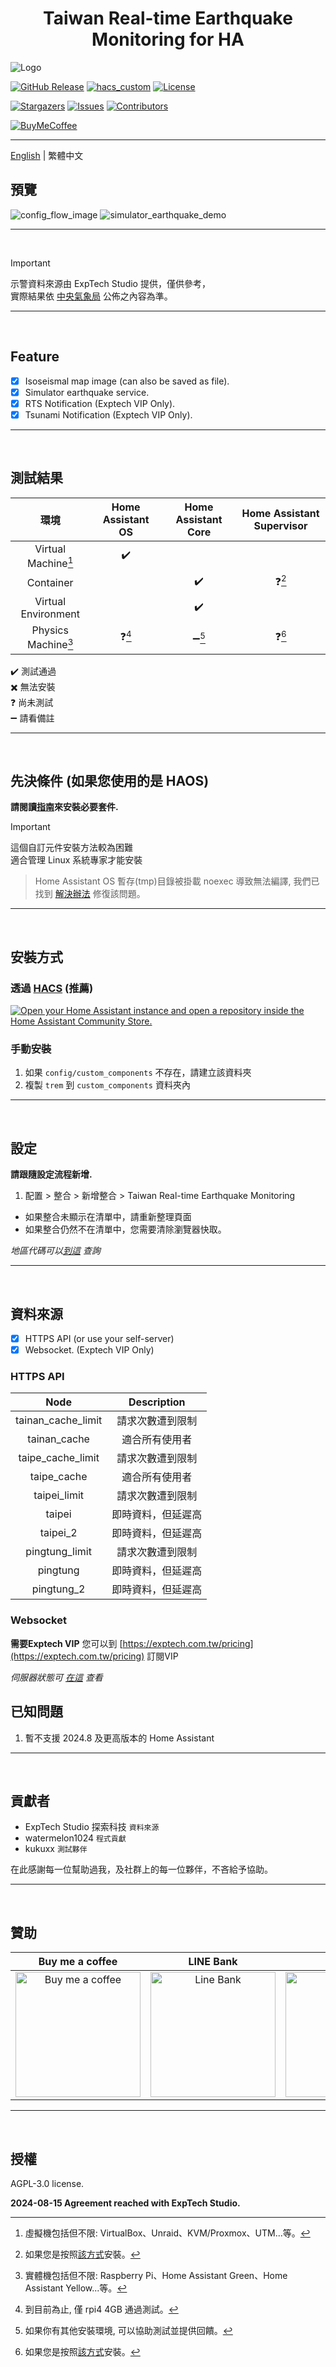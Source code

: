 <h1 align="center">Taiwan Real-time Earthquake Monitoring for HA</h1>

![Logo](https://raw.githubusercontent.com/gaojiafamily/ha-trem/master/docs/media/logo.png)

[![GitHub Release][releases-shield]][releases]
[![hacs_custom][hacs_custom_shield]][hacs_custom]
[![License][license-shield]](LICENSE)

[![Stargazers][stars-shield]][stars-url]
[![Issues][issues-shield]][issues-url]
[![Contributors][contributors-shield]][contributors-url]

[![BuyMeCoffee][buymecoffee-shield]][buymecoffee]

<hr>

[English](README.md) | 繁體中文<br>


## 預覽

![config_flow_image](https://github.com/J1A-T13N/ha-trem/assets/29163857/a6f4cc49-0521-4f27-a894-9fb1273be1cf)
![simulator_earthquake_demo](https://github.com/J1A-T13N/ha-trem/assets/29163857/b62dab7a-2935-4477-8297-f7e275df0a81)

<hr>
<br>


> [!IMPORTANT]
>示警資料來源由 ExpTech Studio 提供，僅供參考，<br>
>實際結果依 [中央氣象局](https://scweb.cwa.gov.tw/en-US) 公佈之內容為準。

<hr>
<br>


## Feature

- [x] Isoseismal map image (can also be saved as file).
- [x] Simulator earthquake service.
- [x] RTS Notification (Exptech VIP Only).
- [x] Tsunami Notification (Exptech VIP Only).

<hr>
<br>


## 測試結果

| 環境 | Home Assistant OS | Home Assistant Core | Home Assistant Supervisor |
| :------------: | :------------: | :------------: | :------------: |
| Virtual Machine[^1] | :heavy_check_mark: |  |  |
| Container |  | :heavy_check_mark: | :question:[^2] |
| Virtual Environment |  | :heavy_check_mark: |  |
| Physics Machine[^3] | :question:[^4] | :heavy_minus_sign:[^5] | :question:[^2] |

:heavy_check_mark: 測試通過<br>
:heavy_multiplication_x: 無法安裝<br>
:question: 尚未測試<br>
:heavy_minus_sign: 請看備註<br>
[^1]: 虛擬機包括但不限: VirtualBox、Unraid、KVM/Proxmox、UTM...等。
[^2]: 如果您是按照[該方式](https://github.com/home-assistant/supervised-installer)安裝。
[^3]: 實體機包括但不限: Raspberry Pi、Home Assistant Green、Home Assistant Yellow...等。
[^4]: 到目前為止, 僅 rpi4 4GB 通過測試。
[^5]: 如果你有其他安裝環境, 可以協助測試並提供回饋。

<hr>
<br>


## 先決條件 (如果您使用的是 HAOS)
**請閱讀[指南](docs/haos_guide.md)來安裝必要套件.**

> [!IMPORTANT]
> 這個自訂元件安裝方法較為困難<br>
> 適合管理 Linux 系統專家才能安裝

> Home Assistant OS 暫存(tmp)目錄被掛載 noexec 導致無法編譯, 我們已找到 [解決辦法](https://github.com/home-assistant/core/issues/118717) 修復該問題。

<hr>
<br>


## 安裝方式

### 透過 [HACS](https://hacs.xyz/) (推薦)
[![Open your Home Assistant instance and open a repository inside the Home Assistant Community Store.](https://my.home-assistant.io/badges/hacs_repository.svg)](https://my.home-assistant.io/redirect/hacs_repository/?owner=gaojiafamily&repository=ha-trem&category=Integration)

### 手動安裝
1. 如果 `config/custom_components` 不存在，請建立該資料夾
2. 複製 `trem` 到 `custom_components` 資料夾內

<hr>
<br>


## 設定

**請跟隨設定流程新增.**

1. 配置 > 整合 > 新增整合 > Taiwan Real-time Earthquake Monitoring
 - 如果整合未顯示在清單中，請重新整理頁面
 - 如果整合仍然不在清單中，您需要清除瀏覽器快取。

*地區代碼可以[到這](https://github.com/ExpTechTW/API/blob/master/resource/region.json) 查詢*<br>
<hr>
<br>


## 資料來源
- [x] HTTPS API (or use your self-server)
- [x] Websocket. (Exptech VIP Only)

### HTTPS API
| Node               | Description      |
| :----------------: | :--------------: |
| tainan_cache_limit | 請求次數遭到限制　 |
| tainan_cache       | 適合所有使用者　　 |
| taipe_cache_limit  | 請求次數遭到限制　 |
| taipe_cache        | 適合所有使用者　　 |
| taipei_limit       | 請求次數遭到限制　 |
| taipei             | 即時資料，但延遲高 |
| taipei_2           | 即時資料，但延遲高 |
| pingtung_limit     | 請求次數遭到限制　 |
| pingtung           | 即時資料，但延遲高 |
| pingtung_2         | 即時資料，但延遲高 |

### Websocket
**需要Exptech VIP**
您可以到 [https://exptech.com.tw/pricing](https://exptech.com.tw/pricing) 訂閱VIP

*伺服器狀態可 [在這](https://status.exptech.dev/) 查看*<br>


## 已知問題

1. 暫不支援 2024.8 及更高版本的 Home Assistant

<hr>
<br>


## 貢獻者

- ExpTech Studio 探索科技 `資料來源`
- watermelon1024 `程式貢獻`
- kukuxx `測試夥伴`

<p>在此感謝每一位幫助過我，及社群上的每一位夥伴，不吝給予協助。</p>

<hr>
<br>


## 贊助

| Buy me a coffee | LINE Bank | JKao Pay |
| :------------: | :------------: | :------------: |
| <img src="https://github.com/J1A-T13N/ha-trem/assets/29163857/e61afedc-1fce-47a1-a6c3-00bc1a9a5329" alt="Buy me a coffee" height="200" width="200">  | <img src="https://github.com/J1A-T13N/ha-trem/assets/29163857/a0af96ea-7e03-47de-83ae-3c11b2e27c57" alt="Line Bank" height="200" width="200">  | <img src="https://github.com/J1A-T13N/ha-trem/assets/29163857/333def56-cf08-4f8e-a188-9067cc4f63d9" alt="JKo Pay" height="200" width="200">  |

<hr>
<br>


## 授權
AGPL-3.0 license.

**2024-08-15 Agreement reached with ExpTech Studio.**


[releases-shield]: https://img.shields.io/github/release/gaojiafamily/ha-trem.svg?style=for-the-badge
[releases]: https://github.com/gaojiafamily/ha-trem/releases
[hacs_custom_shield]: https://img.shields.io/badge/HACS-Custom-orange.svg?style=for-the-badge
[hacs_custom]: https://hacs.xyz/docs/faq/custom_repositories
[stars-shield]: https://img.shields.io/github/stars/gaojiafamily/ha-trem.svg?style=for-the-badge
[stars-url]: https://github.com/gaojiafamily/ha-trem/stargazers
[issues-shield]: https://img.shields.io/github/issues/gaojiafamily/ha-trem.svg?style=for-the-badge
[issues-url]: https://github.com/gaojiafamily/ha-trem/issues
[contributors-shield]: https://img.shields.io/github/contributors/gaojiafamily/ha-trem.svg?style=for-the-badge
[contributors-url]: https://github.com/gaojiafamily/ha-trem/graphs/contributors
[license-shield]: https://img.shields.io/github/license/gaojiafamily/ha-trem.svg?style=for-the-badge
[buymecoffee-shield]: https://img.shields.io/badge/buy%20me%20a%20coffee-donate-yellow.svg?style=for-the-badge
[buymecoffee]: https://www.buymeacoffee.com/j1at13n
